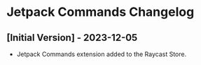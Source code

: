 # Jetpack Commands Changelog

## [Initial Version] - 2023-12-05

- Jetpack Commands extension added to the Raycast Store.
